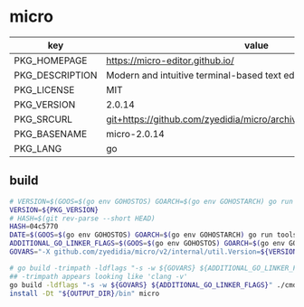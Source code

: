 # micro

| key             | value                                                                    |
| --------------- | ------------------------------------------------------------------------ |
| PKG_HOMEPAGE    | <https://micro-editor.github.io/>                                        |
| PKG_DESCRIPTION | Modern and intuitive terminal-based text editor                          |
| PKG_LICENSE     | MIT                                                                      |
| PKG_VERSION     | 2.0.14                                                                   |
| PKG_SRCURL      | <git+https://github.com/zyedidia/micro/archive/refs/tags/v2.0.14.tar.gz> |
| PKG_BASENAME    | micro-2.0.14                                                             |
| PKG_LANG        | go                                                                       |

## build

```sh
# VERSION=$(GOOS=$(go env GOHOSTOS) GOARCH=$(go env GOHOSTARCH) go run tools/build-version.go)
VERSION=${PKG_VERSION}
# HASH=$(git rev-parse --short HEAD)
HASH=04c5770
DATE=$(GOOS=$(go env GOHOSTOS) GOARCH=$(go env GOHOSTARCH) go run tools/build-date.go)
ADDITIONAL_GO_LINKER_FLAGS=$(GOOS=$(go env GOHOSTOS) GOARCH=$(go env GOHOSTARCH) go run tools/info-plist.go "$(go env GOOS)" "${VERSION}")
GOVARS="-X github.com/zyedidia/micro/v2/internal/util.Version=${VERSION} -X github.com/zyedidia/micro/v2/internal/util.CommitHash=${HASH} -X 'github.com/zyedidia/micro/v2/internal/util.CompileDate=$DATE'"

# go build -trimpath -ldflags "-s -w ${GOVARS} ${ADDITIONAL_GO_LINKER_FLAGS}" ./cmd/micro
## -trimpath appears looking like 'clang -v'
go build -ldflags "-s -w ${GOVARS} ${ADDITIONAL_GO_LINKER_FLAGS}" ./cmd/micro
install -Dt "${OUTPUT_DIR}/bin" micro
```
